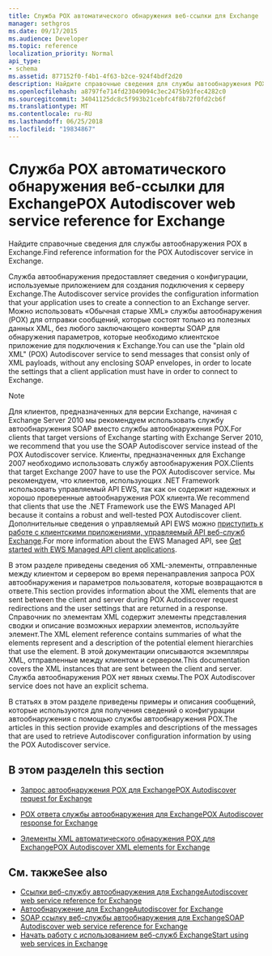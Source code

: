 ```yaml
---
title: Служба POX автоматического обнаружения веб-ссылки для Exchange
manager: sethgros
ms.date: 09/17/2015
ms.audience: Developer
ms.topic: reference
localization_priority: Normal
api_type:
- schema
ms.assetid: 877152f0-f4b1-4f63-b2ce-924f4bdf2d20
description: Найдите справочные сведения для службы автообнаружения POX в Exchange.
ms.openlocfilehash: a8797fe714fd23049094c3ec2475b93fec4282c0
ms.sourcegitcommit: 34041125dc8c5f993b21cebfc4f8b72f0fd2cb6f
ms.translationtype: MT
ms.contentlocale: ru-RU
ms.lasthandoff: 06/25/2018
ms.locfileid: "19834867"
---
```

# <a name="pox-autodiscover-web-service-reference-for-exchange"></a><span data-ttu-id="2adfe-103">Служба POX автоматического обнаружения веб-ссылки для Exchange</span><span class="sxs-lookup"><span data-stu-id="2adfe-103">POX Autodiscover web service reference for Exchange</span></span>

<span data-ttu-id="2adfe-104">Найдите справочные сведения для службы автообнаружения POX в Exchange.</span><span class="sxs-lookup"><span data-stu-id="2adfe-104">Find reference information for the POX Autodiscover service in Exchange.</span></span>
  
<span data-ttu-id="2adfe-105">Служба автообнаружения предоставляет сведения о конфигурации, используемые приложением для создания подключения к серверу Exchange.</span><span class="sxs-lookup"><span data-stu-id="2adfe-105">The Autodiscover service provides the configuration information that your application uses to create a connection to an Exchange server.</span></span> <span data-ttu-id="2adfe-106">Можно использовать «Обычная старые XML» службы автообнаружения (POX) для отправки сообщений, которые состоят только из полезных данных XML, без любого заключающего конверты SOAP для обнаружения параметров, которые необходимо клиентское приложение для подключения к Exchange.</span><span class="sxs-lookup"><span data-stu-id="2adfe-106">You can use the "plain old XML" (POX) Autodiscover service to send messages that consist only of XML payloads, without any enclosing SOAP envelopes, in order to locate the settings that a client application must have in order to connect to Exchange.</span></span>
  
> [!NOTE]
> <span data-ttu-id="2adfe-107">Для клиентов, предназначенных для версии Exchange, начиная с Exchange Server 2010 мы рекомендуем использовать службу автообнаружения SOAP вместо службы автообнаружения POX.</span><span class="sxs-lookup"><span data-stu-id="2adfe-107">For clients that target versions of Exchange starting with Exchange Server 2010, we recommend that you use the SOAP Autodiscover service instead of the POX Autodiscover service.</span></span> <span data-ttu-id="2adfe-108">Клиенты, предназначенных для Exchange 2007 необходимо использовать службу автообнаружения POX.</span><span class="sxs-lookup"><span data-stu-id="2adfe-108">Clients that target Exchange 2007 have to use the POX Autodiscover service.</span></span> <span data-ttu-id="2adfe-109">Мы рекомендуем, что клиентов, использующих .NET Framework использовать управляемый API EWS, так как он содержит надежных и хорошо проверенные автообнаружения POX клиента.</span><span class="sxs-lookup"><span data-stu-id="2adfe-109">We recommend that clients that use the .NET Framework use the EWS Managed API because it contains a robust and well-tested POX Autodiscover client.</span></span> <span data-ttu-id="2adfe-110">Дополнительные сведения о управляемый API EWS можно [приступить к работе с клиентскими приложениями, управляемый API веб-служб Exchange](http://msdn.microsoft.com/library/c2267733-6f4f-49e5-9614-1e4a24c3af1a%28Office.15%29.aspx).</span><span class="sxs-lookup"><span data-stu-id="2adfe-110">For more information about the EWS Managed API, see [Get started with EWS Managed API client applications](http://msdn.microsoft.com/library/c2267733-6f4f-49e5-9614-1e4a24c3af1a%28Office.15%29.aspx).</span></span> 
  
<span data-ttu-id="2adfe-111">В этом разделе приведены сведения об XML-элементы, отправленные между клиентом и сервером во время перенаправления запроса POX автообнаружения и параметров пользователя, которые возвращаются в ответе.</span><span class="sxs-lookup"><span data-stu-id="2adfe-111">This section provides information about the XML elements that are sent between the client and server during POX Autodiscover request redirections and the user settings that are returned in a response.</span></span> <span data-ttu-id="2adfe-112">Справочник по элементам XML содержит элементы представления сводки и описание возможных иерархии элементов, используйте элемент.</span><span class="sxs-lookup"><span data-stu-id="2adfe-112">The XML element reference contains summaries of what the elements represent and a description of the potential element hierarchies that use the element.</span></span> <span data-ttu-id="2adfe-113">В этой документации описываются экземпляры XML, отправленные между клиентом и сервером.</span><span class="sxs-lookup"><span data-stu-id="2adfe-113">This documentation covers the XML instances that are sent between the client and server.</span></span> <span data-ttu-id="2adfe-114">Служба автообнаружения POX нет явных схемы.</span><span class="sxs-lookup"><span data-stu-id="2adfe-114">The POX Autodiscover service does not have an explicit schema.</span></span>
  
<span data-ttu-id="2adfe-115">В статьях в этом разделе приведены примеры и описания сообщений, которые используются для получения сведений о конфигурации автообнаружения с помощью службы автообнаружения POX.</span><span class="sxs-lookup"><span data-stu-id="2adfe-115">The articles in this section provide examples and descriptions of the messages that are used to retrieve Autodiscover configuration information by using the POX Autodiscover service.</span></span> 
  
## <a name="in-this-section"></a><span data-ttu-id="2adfe-116">В этом разделе</span><span class="sxs-lookup"><span data-stu-id="2adfe-116">In this section</span></span>
<span data-ttu-id="2adfe-117"><a name="bk_InThisSection"> </a></span><span class="sxs-lookup"><span data-stu-id="2adfe-117"></span></span>

- [<span data-ttu-id="2adfe-118">Запрос автообнаружения POX для Exchange</span><span class="sxs-lookup"><span data-stu-id="2adfe-118">POX Autodiscover request for Exchange</span></span>](pox-autodiscover-request-for-exchange.md)
    
- [<span data-ttu-id="2adfe-119">POX ответа службы автообнаружения для Exchange</span><span class="sxs-lookup"><span data-stu-id="2adfe-119">POX Autodiscover response for Exchange</span></span>](pox-autodiscover-response-for-exchange.md)
    
- [<span data-ttu-id="2adfe-120">Элементы XML автоматического обнаружения POX для Exchange</span><span class="sxs-lookup"><span data-stu-id="2adfe-120">POX Autodiscover XML elements for Exchange</span></span>](pox-autodiscover-xml-elements-for-exchange.md)
    
## <a name="see-also"></a><span data-ttu-id="2adfe-121">См. также</span><span class="sxs-lookup"><span data-stu-id="2adfe-121">See also</span></span>

- [<span data-ttu-id="2adfe-122">Ссылки веб-службу автообнаружения для Exchange</span><span class="sxs-lookup"><span data-stu-id="2adfe-122">Autodiscover web service reference for Exchange</span></span>](autodiscover-web-service-reference-for-exchange.md)
- [<span data-ttu-id="2adfe-123">Автообнаружение для Exchange</span><span class="sxs-lookup"><span data-stu-id="2adfe-123">Autodiscover for Exchange</span></span>](../exchange-web-services/autodiscover-for-exchange.md)   
- [<span data-ttu-id="2adfe-124">SOAP ссылку веб-службы автообнаружения для Exchange</span><span class="sxs-lookup"><span data-stu-id="2adfe-124">SOAP Autodiscover web service reference for Exchange</span></span>](soap-autodiscover-web-service-reference-for-exchange.md)
- [<span data-ttu-id="2adfe-125">Начать работу с использованием веб-служб Exchange</span><span class="sxs-lookup"><span data-stu-id="2adfe-125">Start using web services in Exchange</span></span>](../exchange-web-services/start-using-web-services-in-exchange.md)
    

